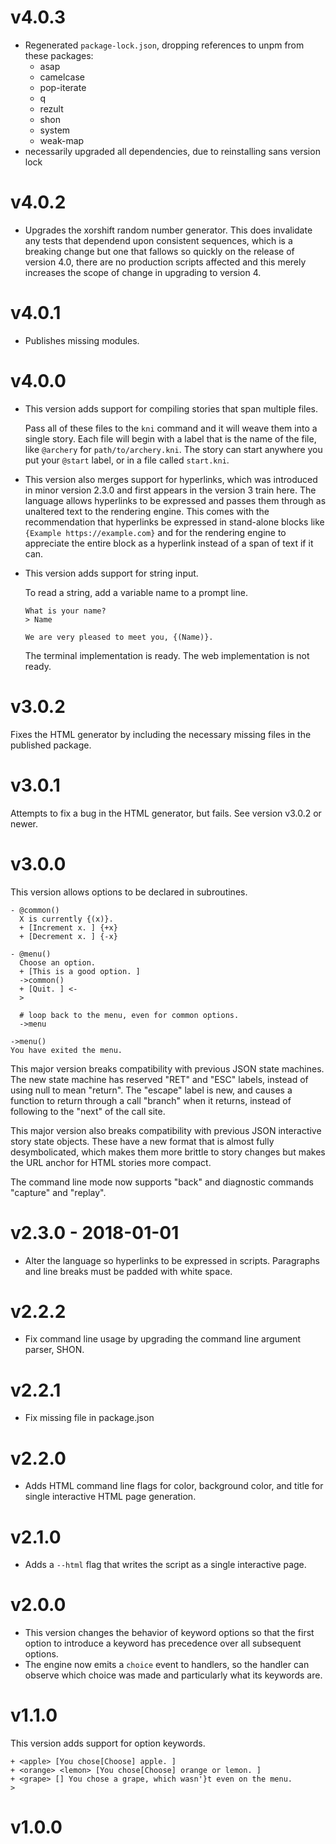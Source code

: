 # v4.0.3

- Regenerated `package-lock.json`, dropping references to unpm from these packages:
  - asap
  - camelcase
  - pop-iterate
  - q
  - rezult
  - shon
  - system
  - weak-map
- necessarily upgraded all dependencies, due to reinstalling sans version lock

# v4.0.2

- Upgrades the xorshift random number generator.
  This does invalidate any tests that dependend upon consistent sequences,
  which is a breaking change but one that fallows so quickly on the release of
  version 4.0, there are no production scripts affected and this merely
  increases the scope of change in upgrading to version 4.

# v4.0.1

- Publishes missing modules.

# v4.0.0

- This version adds support for compiling stories that span multiple files.

  Pass all of these files to the `kni` command and it will weave them into a
  single story.
  Each file will begin with a label that is the name of the file, like
  `@archery` for `path/to/archery.kni`.
  The story can start anywhere you put your `@start` label, or in a file called
  `start.kni`.

- This version also merges support for hyperlinks, which was introduced in
  minor version 2.3.0 and first appears in the version 3 train here.
  The language allows hyperlinks to be expressed and passes them through as
  unaltered text to the rendering engine.
  This comes with the recommendation that hyperlinks be expressed in
  stand-alone blocks like `{Example https://example.com}` and for the rendering
  engine to appreciate the entire block as a hyperlink instead of a span of
  text if it can.

- This version adds support for string input.

  To read a string, add a variable name to a prompt line.

  ```
  What is your name?
  > Name

  We are very pleased to meet you, {(Name)}.
  ```

  The terminal implementation is ready.
  The web implementation is not ready.

# v3.0.2

Fixes the HTML generator by including the necessary missing files in the
published package.

# v3.0.1

Attempts to fix a bug in the HTML generator, but fails.
See version v3.0.2 or newer.

# v3.0.0

This version allows options to be declared in subroutines.

```
- @common()
  X is currently {(x)}.
  + [Increment x. ] {+x}
  + [Decrement x. ] {-x}

- @menu()
  Choose an option.
  + [This is a good option. ]
  ->common()
  + [Quit. ] <-
  >

  # loop back to the menu, even for common options.
  ->menu

->menu()
You have exited the menu.
```

This major version breaks compatibility with previous JSON state machines.
The new state machine has reserved "RET" and "ESC" labels, instead of
using null to mean "return". The "escape" label is new, and causes a
function to return through a call "branch" when it returns, instead of
following to the "next" of the call site.

This major version also breaks compatibility with previous JSON interactive
story state objects.  These have a new format that is almost fully
desymbolicated, which makes them more brittle to story changes but makes the
URL anchor for HTML stories more compact.

The command line mode now supports "back" and diagnostic commands "capture" and
"replay".

# v2.3.0 - 2018-01-01

- Alter the language so hyperlinks to be expressed in scripts.
  Paragraphs and line breaks must be padded with white space.

# v2.2.2

- Fix command line usage by upgrading the command line argument parser, SHON.

# v2.2.1

- Fix missing file in package.json

# v2.2.0

- Adds HTML command line flags for color, background color, and title for
  single interactive HTML page generation.

# v2.1.0

- Adds a `--html` flag that writes the script as a single interactive page.

# v2.0.0

- This version changes the behavior of keyword options so that the first option
  to introduce a keyword has precedence over all subsequent options.
- The engine now emits a `choice` event to handlers, so the handler can observe
  which choice was made and particularly what its keywords are.

# v1.1.0

This version adds support for option keywords.

```kni
+ <apple> [You chose[Choose] apple. ]
+ <orange> <lemon> [You chose[Choose] orange or lemon. ]
+ <grape> [] You chose a grape, which wasn'}t even on the menu.
>
```

# v1.0.0
